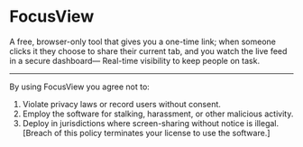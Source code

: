 # FocusView
A free, browser-only tool that gives you a one-time link; when someone clicks it they choose to share their current tab, and you watch the live feed in a secure dashboard— Real-time visibility to keep people on task.


---


By using FocusView you agree not to:
1. Violate privacy laws or record users without consent.
2. Employ the software for stalking, harassment, or other malicious activity.
3. Deploy in jurisdictions where screen-sharing without notice is illegal.
[Breach of this policy terminates your license to use the software.]
